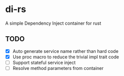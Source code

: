 # di-rs

A simple Dependency Inject container for rust

## TODO

- [x] Auto generate service name rather than hard code
- [x] Use proc macro to reduce the trivial impl trait code
- [ ] Support stateful service inject
- [ ] Resolve method parameters from container
